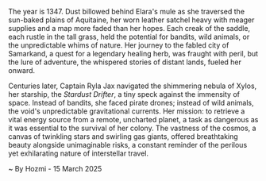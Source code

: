 
The year is 1347.  Dust billowed behind Elara's mule as she traversed the sun-baked plains of Aquitaine, her worn leather satchel heavy with meager supplies and a map more faded than her hopes.  Each creak of the saddle, each rustle in the tall grass, held the potential for bandits, wild animals, or the unpredictable whims of nature.  Her journey to the fabled city of Samarkand, a quest for a legendary healing herb, was fraught with peril, but the lure of adventure, the whispered stories of distant lands, fueled her onward.

Centuries later, Captain Ryla Jax navigated the shimmering nebula of Xylos, her starship, the *Stardust Drifter*, a tiny speck against the immensity of space.  Instead of bandits, she faced pirate drones; instead of wild animals, the void's unpredictable gravitational currents.  Her mission: to retrieve a vital energy source from a remote, uncharted planet, a task as dangerous as it was essential to the survival of her colony. The vastness of the cosmos, a canvas of twinkling stars and swirling gas giants, offered breathtaking beauty alongside unimaginable risks, a constant reminder of the perilous yet exhilarating nature of interstellar travel.

~ By Hozmi - 15 March 2025
